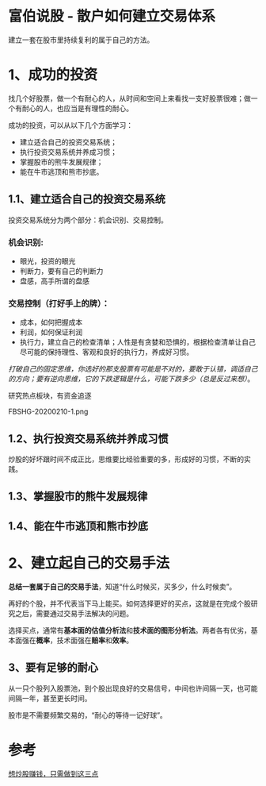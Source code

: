 富伯说股 - 散户如何建立交易体系
====================
建立一套在股市里持续复利的属于自己的方法。

# 1、成功的投资

找几个好股票，做一个有耐心的人，从时间和空间上来看找一支好股票很难；做一个有耐心的人，也应当是有理性的耐心。

成功的投资，可以从以下几个方面学习：
- 建立适合自己的投资交易系统；
- 执行投资交易系统并养成习惯；
- 掌握股市的熊牛发展规律；
- 能在牛市逃顶和熊市抄底。

## 1.1、建立适合自己的投资交易系统
投资交易系统分为两个部分：机会识别、交易控制。

### 机会识别:
- 眼光，投资的眼光
- 判断力，要有自己的判断力
- 盘感，高手所谓的盘感

### 交易控制（打好手上的牌）：
- 成本，如何把握成本
- 利润，如何保证利润
- 执行力，建立自己的检查清单；人性是有贪婪和恐惧的，根据检查清单让自己尽可能的保持理性、客观和良好的执行力，养成好习惯。

_打破自己的固定思维，你选好的那支股票有可能是不对的，要敢于认错，调适自己的方向；要有逆向思维，它的下跌逻辑是什么，可能下跌多少（总是反过来想）_。


研究热点板块，有资金追逐

FBSHG-20200210-1.png


## 1.2、执行投资交易系统并养成习惯

炒股的好坏跟时间不成正比，思维要比经验重要的多，形成好的习惯，不断的实践。



## 1.3、掌握股市的熊牛发展规律


## 1.4、能在牛市逃顶和熊市抄底



# 2、建立起自己的交易手法

**总结一套属于自己的交易手法**，知道“什么时候买，买多少，什么时候卖”。

再好的个股，并不代表当下马上能买。如何选择更好的买点，这就是在完成个股研究之后，需要通过交易手法解决的问题。

选择买点，通常有**基本面的估值分析法**和**技术面的图形分析法**。两者各有优劣，基本面强在**概率**，技术面强在**赔率**和**效率**。


## 3、要有足够的耐心

从一只个股列入股票池，到个股出现良好的交易信号，中间也许间隔一天，也可能间隔一年，甚至更长时间。

股市是不需要频繁交易的，“耐心的等待一记好球”。


# 参考 
[想炒股赚钱，只需做到这三点](https://mp.weixin.qq.com/s/373NGRwCr5b3MJ2CWPGW_A)

